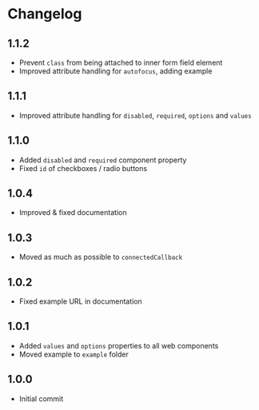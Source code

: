 # Changelog

## 1.1.2

- Prevent `class` from being attached to inner form field element
- Improved attribute handling for `autofocus`, adding example

## 1.1.1

- Improved attribute handling for `disabled`, `required`, `options` and `values`

## 1.1.0

- Added `disabled` and `required` component property
- Fixed `id` of checkboxes / radio buttons

## 1.0.4

- Improved & fixed documentation

## 1.0.3

- Moved as much as possible to `connectedCallback`

## 1.0.2

- Fixed example URL in documentation

## 1.0.1

- Added `values` and `options` properties to all web components
- Moved example to `example` folder

## 1.0.0

- Initial commit

